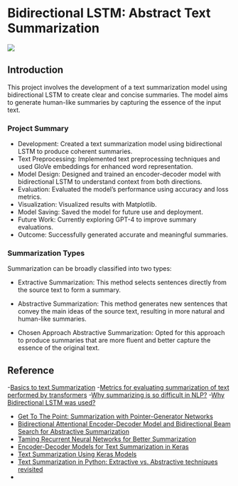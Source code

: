 # Bidirectional LSTM: Abstract Text Summarization
![](http://abigailsee.com/img/pointer-gen.png)

## Introduction
This project involves the development of a text summarization model using bidirectional LSTM to create clear and concise summaries. The model aims to generate human-like summaries by capturing the essence of the input text.

### Project Summary
- Development: Created a text summarization model using bidirectional LSTM to produce coherent summaries.
- Text Preprocessing: Implemented text preprocessing techniques and used GloVe embeddings for enhanced word representation.
- Model Design: Designed and trained an encoder-decoder model with bidirectional LSTM to understand context from both directions.
- Evaluation: Evaluated the model’s performance using accuracy and loss metrics.
- Visualization: Visualized results with Matplotlib.
- Model Saving: Saved the model for future use and deployment.
- Future Work: Currently exploring GPT-4 to improve summary evaluations.
- Outcome: Successfully generated accurate and meaningful summaries.

### Summarization Types
Summarization can be broadly classified into two types:

- Extractive Summarization: This method selects sentences directly from the source text to form a summary.
- Abstractive Summarization: This method generates new sentences that convey the main ideas of the source text, resulting in more natural and human-like summaries.

- Chosen Approach
Abstractive Summarization: Opted for this approach to produce summaries that are more fluent and better capture the essence of the original text.



## Reference

-[Basics to text Summarization]( https://medium.com/analytics-vidhya/text-summarization-using-nlp-3e85ad0c6349)
-[Metrics for evaluating summarization of text performed by transformers](https://fabianofalcao.medium.com/metrics-for-evaluating-summarization-of-texts-performed-by-transformers-how-to-evaluate-the-b3ce68a309c3)
-[Why summarizing is so difficult in NLP?](https://www.abstractivehealth.com/article/why-is-summarizing-so-difficult-in-nlp)
-[Why Bidirectional LSTM was used?](https://arxiv.org/pdf/1809.06662)


- [Get To The Point: Summarization with Pointer-Generator Networks](https://nlp.stanford.edu/pubs/see2017get.pdf)
- [Bidirectional Attentional Encoder-Decoder Model and Bidirectional Beam Search for Abstractive Summarization](https://arxiv.org/pdf/1809.06662.pdf)
- [Taming Recurrent Neural Networks for Better Summarization](http://www.abigailsee.com/2017/04/16/taming-rnns-for-better-summarization.html)
- [Encoder-Decoder Models for Text Summarization in Keras](https://machinelearningmastery.com/encoder-decoder-models-text-summarization-keras/)
- [Text Summarization Using Keras Models](https://hackernoon.com/text-summarization-using-keras-models-366b002408d9)
- [Text Summarization in Python: Extractive vs. Abstractive techniques revisited](https://rare-technologies.com/text-summarization-in-python-extractive-vs-abstractive-techniques-revisited/)
- 
